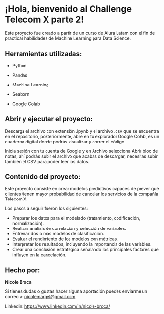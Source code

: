 # ¡Hola, bienvenido al Challenge Telecom X parte 2!

Este proyecto fue creado a partir de un curso de Alura Latam con el fin de practicar habilidades de Machine Learning para Data Science.

## Herramientas utilizadas:

* Python

* Pandas
  
* Machine Learning
  
* Seaborn

* Google Colab

## Abrir y ejecutar el proyecto:

Descarga el archivo con extensión .ipynb y el archivo .csv que se encuentra en el repositorio, posteriormente, abre en tu explorador Google Colab, es un cuaderno digital donde podrás visualizar y correr el código. 

Inicia sesión con tu cuenta de Google y en Archivo selecciona Abrir bloc de notas, ahí podrás subir el archivo que acabas de descargar, necesitas subir también el CSV para poder leer los datos.

## Contenido del proyecto:

Este proyecto consiste en crear modelos predictivos capaces de prever qué clientes tienen mayor probabilidad de cancelar los servicios de la compañía Telecom X.

Los pasos a seguir fueron los siguientes: 
- Preparar los datos para el modelado (tratamiento, codificación, normalización).
- Realizar análisis de correlación y selección de variables.
- Entrenar dos o más modelos de clasificación.
- Evaluar el rendimiento de los modelos con métricas.
- Interpretar los resultados, incluyendo la importancia de las variables.
- Crear una conclusión estratégica señalando los principales factores que influyen en la cancelación.

## Hecho por:

**Nicole Broca**

Si tienes dudas o gustas hacer alguna aportación puedes enviarme un correo a: nicolemargel@gmail.com

Linkedin: https://www.linkedin.com/in/nicole-broca/
